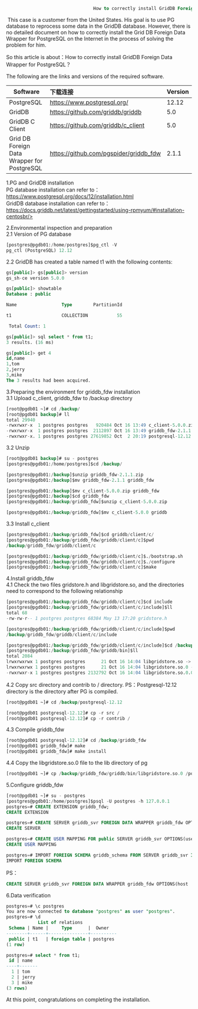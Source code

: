 ```sql
                                 How to correctly install GridDB Foreign Data Wrapper for PostgreSQL
```

​        This case is a customer from the United States. His goal is to use PG database to reprocess some data in the GridDB database. However, there is no detailed document on how to correctly install the Grid DB Foreign Data Wrapper for PostgreSQL on the Internet in the process of solving the problem for him.

So this article is about：How to correctly install GridDB Foreign Data Wrapper for PostgreSQL？



The following are the links and versions of the required software.

| Software                                    | 下载连接                               | Version |
| ------------------------------------------- | :------------------------------------- | :------ |
| PostgreSQL                                  | https://www.postgresql.org/            | 12.12   |
| GridDB                                      | https://github.com/griddb/griddb       | 5.0     |
| GridDB C Client                             | https://github.com/griddb/c_client     | 5.0     |
| Grid DB Foreign Data Wrapper for PostgreSQL | https://github.com/pgspider/griddb_fdw | 2.1.1   |



1.PG and GridDB installation<br/>
PG database installation can refer to：https://www.postgresql.org/docs/12/installation.html<br/>
GridDB database installation can refer to：https://docs.griddb.net/latest/gettingstarted/using-rpmyum/#installation-centosbr/>

2.Environmental inspection and preparation<br/>
2.1 Version of PG database
```sql
[postgres@pgdb01:/home/postgres]$pg_ctl -V
pg_ctl (PostgreSQL) 12.12
```

2.2 GridDB has created a table named t1 with the following contents:
```sql
gs[public]> gs[public]> version
gs_sh-ce version 5.0.0

gs[public]> showtable
Database : public

Name                 Type        PartitionId

t1                   COLLECTION           55

 Total Count: 1

gs[public]> sql select * from t1;
3 results. (16 ms)

gs[public]> get 4
id,name
1,tom
2,jerry
3,mike
The 3 results had been acquired.
```

3.Preparing the environment for griddb_fdw installation<br/>
3.1 Upload c_client, griddb_fdw to /backup directory
```sql
[root@pgdb01 ~]# cd /backup/
[root@pgdb01 backup]# ll
total 29940
-rwxrwxr-x  1 postgres postgres   920484 Oct 16 13:49 c_client-5.0.0.zip
-rwxrwxr-x  1 postgres postgres  2112897 Oct 16 13:49 griddb_fdw-2.1.1.zip
-rwxrwxr-x. 1 postgres postgres 27619852 Oct  2 20:19 postgresql-12.12.tar.gz
```

3.2 Unzip
```sql
[root@pgdb01 backup]# su - postgres
[postgres@pgdb01:/home/postgres]$cd /backup/

[postgres@pgdb01:/backup]$unzip griddb_fdw-2.1.1.zip
[postgres@pgdb01:/backup]$mv griddb_fdw-2.1.1 griddb_fdw

[postgres@pgdb01:/backup]$mv c_client-5.0.0.zip griddb_fdw
[postgres@pgdb01:/backup]$cd griddb_fdw
[postgres@pgdb01:/backup/griddb_fdw]$unzip c_client-5.0.0.zip

[postgres@pgdb01:/backup/griddb_fdw]$mv c_client-5.0.0 griddb
```

3.3 Install c_client
```sql
[postgres@pgdb01:/backup/griddb_fdw]$cd griddb/client/c/
[postgres@pgdb01:/backup/griddb_fdw/griddb/client/c]$pwd
/backup/griddb_fdw/griddb/client/c

[postgres@pgdb01:/backup/griddb_fdw/griddb/client/c]$./bootstrap.sh
[postgres@pgdb01:/backup/griddb_fdw/griddb/client/c]$./configure
[postgres@pgdb01:/backup/griddb_fdw/griddb/client/c]$make
```

4.Install griddb_fdw<br/>
4.1 Check the two files gridstore.h and libgridstore.so, and the directories need to correspond to the following relationship
```sql
[postgres@pgdb01:/backup/griddb_fdw/griddb/client/c]$cd include
[postgres@pgdb01:/backup/griddb_fdw/griddb/client/c/include]$ll
total 68
-rw-rw-r-- 1 postgres postgres 68384 May 13 17:20 gridstore.h

[postgres@pgdb01:/backup/griddb_fdw/griddb/client/c/include]$pwd
/backup/griddb_fdw/griddb/client/c/include

[postgres@pgdb01:/backup/griddb_fdw/griddb/client/c/include]$cd /backup/griddb_fdw/griddb/bin/
[postgres@pgdb01:/backup/griddb_fdw/griddb/bin]$ll
total 2084
lrwxrwxrwx 1 postgres postgres      21 Oct 16 14:04 libgridstore.so -> libgridstore.so.0.0.0
lrwxrwxrwx 1 postgres postgres      21 Oct 16 14:04 libgridstore.so.0 -> libgridstore.so.0.0.0
-rwxrwxr-x 1 postgres postgres 2132792 Oct 16 14:04 libgridstore.so.0.0.0
```

4.2 Copy src directory and contrib to / directory.
PS：Postgresql-12.12 directory is the directory after PG is compiled.

```sql
[root@pgdb01 ~]# cd /backup/postgresql-12.12

[root@pgdb01 postgresql-12.12]# cp -r src /
[root@pgdb01 postgresql-12.12]# cp -r contrib /
```

4.3 Compile griddb_fdw
```sql
[root@pgdb01 postgresql-12.12]# cd /backup/griddb_fdw
[root@pgdb01 griddb_fdw]# make
[root@pgdb01 griddb_fdw]# make install
```

4.4 Copy the libgridstore.so.0 file to the lib directory of pg
```sql
[root@pgdb01 ~]# cp /backup/griddb_fdw/griddb/bin/libgridstore.so.0 /postgresql/pg12/lib/
```

5.Configure griddb_fdw
```sql
[root@pgdb01 ~]# su - postgres
[postgres@pgdb01:/home/postgres]$psql -U postgres -h 127.0.0.1
postgres=# CREATE EXTENSION griddb_fdw;
CREATE EXTENSION

postgres=# CREATE SERVER griddb_svr FOREIGN DATA WRAPPER griddb_fdw OPTIONS(notification_member '192.168.5.120:10001',clustername 'myCluster');
CREATE SERVER

postgres=# CREATE USER MAPPING FOR public SERVER griddb_svr OPTIONS(username 'admin', password 'admin');
CREATE USER MAPPING

postgres=# IMPORT FOREIGN SCHEMA griddb_schema FROM SERVER griddb_svr INTO public;
IMPORT FOREIGN SCHEMA
```
PS：
```sql
CREATE SERVER griddb_svr FOREIGN DATA WRAPPER griddb_fdw OPTIONS(host '239.0.0.1', port '31999', clustername 'ktymCluster', database 'public');
```

6.Data verification
```sql
postgres=# \c postgres
You are now connected to database "postgres" as user "postgres".
postgres=# \d
            List of relations
 Schema | Name |     Type      |  Owner
--------+------+---------------+----------
 public | t1   | foreign table | postgres
(1 row)

postgres=# select * from t1;
 id | name
----+-------
  1 | tom
  2 | jerry
  3 | mike
(3 rows)
```
At this point, congratulations on completing the installation.
